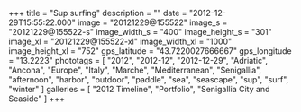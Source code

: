 +++
title = "Sup surfing"
description = ""
date = "2012-12-29T15:55:22.000"
image = "20121229@155522"
image_s = "20121229@155522-s"
image_width_s = "400"
image_height_s = "301"
image_xl = "20121229@155522-xl"
image_width_xl = "1000"
image_height_xl = "752"
gps_latitude = "43.7220027666667"
gps_longitude = "13.2223"
phototags = [ "2012", "2012-12", "2012-12-29", "Adriatic", "Ancona", "Europe", "Italy", "Marche", "Mediterranean", "Senigallia", "afternoon", "harbor", "outdoor", "paddle", "sea", "seascape", "sup", "surf", "winter" ]
galleries = [ "2012 Timeline", "Portfolio", "Senigallia City and Seaside" ]
+++
